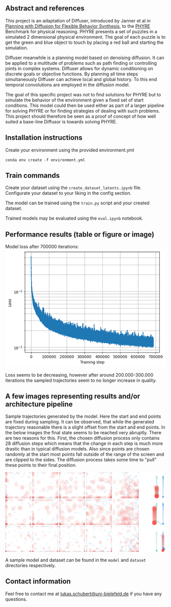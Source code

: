 ## Abstract and references 
This project is an adaptation of Diffuser, introduced by Janner et al in [Planning with Diffusion for Flexible Behavior Synthesis](https://diffusion-planning.github.io/), to the [PHYRE](https://phyre.ai/) Benchmark for physical reasoning. 
PHYRE presents a set of puzzles in a simulated 2 dimensional physical environment. The goal of each puzzle is to get the green and blue object to touch by placing a red ball and starting the simulation.

Diffuser meanwhile is a planning model based on denoising diffusion. It can be applied to a multitude of problems such as path finding or controlling joints in complex systems. Diffuser allows for dynamic conditioning on discrete goals or objective functions. By planning all time steps simultaneously Diffuser can achieve local and global history. To this end temporal convolutions are employed in the diffusion model.

The goal of this specific project was not to find solutions for PHYRE but to simulate the behavior of the environment given a fixed set of start conditions. This model could then be used either as part of a larger pipeline for solving PHYRE or for finding strategies of dealing with such problems. This project should therefore be seen as a proof of concept of how well suited a base-line Diffusor is towards solving PHYRE.

## Installation instructions

Create your environment using the provided environment.yml

```
conda env create -f environment.yml
```

## Train commands

Create your dataset using the `create_dataset_latents.ipynb` file. Configurate your dataset to your liking in the config section.

The model can be trained using the `train.py` script and your created dataset. 

Trained models may be evaluated using the `eval.ipynb` notebook.

## Performance results (table or figure or image)
Model loss after 700000 iterations:
![Model loss](images/loss.png )

Loss seems to be decreasing, however after around 200.000-300.000 iterations the sampled trajectories seem to no longer increase in quality.

## A few images representing results and/or architecture pipeline
Sample trajectories generated by the model. Here the start and end points are fixed during sampling. It can be observed, that while the generated trajectory reasonable there is a slight offset from the start and end points. In the below images the final state seems to be reached very abruptly. There are two reasons for this. First, the chosen diffusion process only contains 28 diffusion steps which means that the change in each step is much more drastic than in typical diffusion models. Also since points are chosen randomly at the start most points fall outside of the range of the screen and are clipped to the sides. The diffusion process takes some time to "pull" these points to their final position.

![Sample Trajectory](images/sample-210000-1.png )
![Sample Trajectory](images/sample-220000-0.png )
![Sample Trajectory](images/sample-220000-1.png )

A sample model and dataset can be found in the `model` and `dataset` directories respectively.

## Contact information

Feel free to contact me at lukas.schubert@uni-bielefeld.de if you have any questions.
